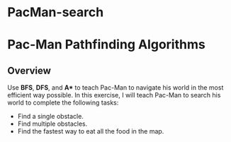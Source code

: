# PacMan-search
# Pac-Man Pathfinding Algorithms

## Overview
Use **BFS**, **DFS**, and **A\*** to teach Pac-Man to navigate his world in the most efficient way possible.
In this exercise, I will teach Pac-Man to search his world to complete the following tasks:

- Find a single obstacle.
- Find multiple obstacles.
- Find the fastest way to eat all the food in the map.
